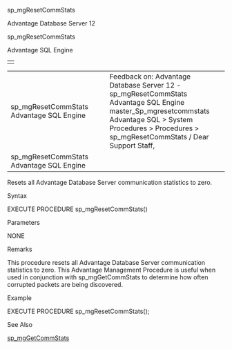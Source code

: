 sp\_mgResetCommStats




Advantage Database Server 12  

sp\_mgResetCommStats

Advantage SQL Engine

|  |
| --- |
|  |

|  |  |  |  |  |
| --- | --- | --- | --- | --- |
| sp\_mgResetCommStats  Advantage SQL Engine |  |  | Feedback on: Advantage Database Server 12 - sp\_mgResetCommStats Advantage SQL Engine master\_Sp\_mgresetcommstats Advantage SQL > System Procedures > Procedures > sp\_mgResetCommStats / Dear Support Staff, |  |
| sp\_mgResetCommStats  Advantage SQL Engine |  |  |  |  |

Resets all Advantage Database Server communication statistics to zero.

Syntax

EXECUTE PROCEDURE sp\_mgResetCommStats()

Parameters

NONE

Remarks

This procedure resets all Advantage Database Server communication statistics to zero. This Advantage Management Procedure is useful when used in conjunction with sp\_mgGetCommStats to determine how often corrupted packets are being discovered.

Example

EXECUTE PROCEDURE sp\_mgResetCommStats();

See Also

[sp\_mgGetCommStats](master_sp_mggetcommstats.htm)